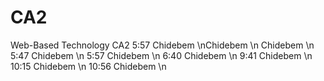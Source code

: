# CA2
 Web-Based Technology CA2
5:57 Chidebem \nChidebem \n
Chidebem \n
5:47 Chidebem \n
5:57 Chidebem \n
6:40 Chidebem \n
9:41 Chidebem \n
10:15 Chidebem \n
10:56 Chidebem \n